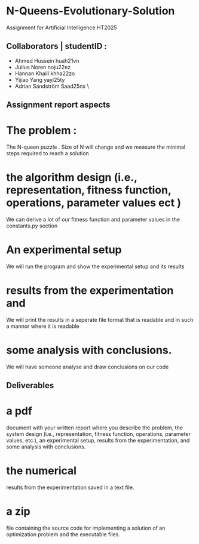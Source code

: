 # N-Queens-Evolutionary-Solution
Assignment for Artificial Intelligence HT2025
## Collaborators | studentID :
* Ahmed Hussein huah21vn
* Julius Noren noju22ez
* Hannan Khalil khha22zo
* Yijiao Yang yayi25ty
* Adrian Sandström Saad25nx \

## Assignment report aspects 
# The problem :
The N-queen puzzle . Size of N will change and we measure the minimal steps required to reach a solution 
# the algorithm design (i.e., representation, fitness function, operations, parameter values ect ) 
We can derive a lot of our fitness function and parameter values in the constants.py section 
# An experimental setup
We will run the program and show the experimental setup and its results 
# results from the experimentation and
We will print the results in a seperate file format that is readable and in such a mannor where it is readable 
# some analysis with conclusions.
We will have someone analyse and draw conclusions on our code

## Deliverables 
# a pdf 
document with your written report where you describe the problem, the
system design (i.e., representation, fitness function, operations, parameter values,
etc.), an experimental setup, results from the experimentation, and some analysis
with conclusions.

# the numerical 
results from the experimentation saved in a text file.

# a zip 
file containing the source code for implementing a solution of an optimization
problem and the executable files.

